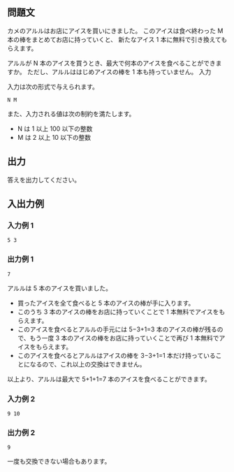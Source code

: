 ## 問題文

カメのアルルはお店にアイスを買いにきました。 このアイスは食べ終わった M 本の棒をまとめてお店に持っていくと、 新たなアイス 1 本に無料で引き換えてもらえます。

アルルが N 本のアイスを買うとき、最大で何本のアイスを食べることができますか。 ただし、アルルははじめアイスの棒を 1 本も持っていません。
入力

入力は次の形式で与えられます。

```text
N M
```

また、入力される値は次の制約を満たします。

- N は 1 以上 100 以下の整数
- M は 2 以上 10 以下の整数

## 出力

答えを出力してください。

## 入出力例

### 入力例 1

```text
5 3
```

### 出力例 1

```text
7
```

アルルは 5 本のアイスを買いました。

- 買ったアイスを全て食べると 5 本のアイスの棒が手に入ります。
- このうち 3 本のアイスの棒をお店に持っていくことで 1 本無料でアイスをもらえます。
- このアイスを食べるとアルルの手元には 5−3+1=3 本のアイスの棒が残るので、もう一度 3 本のアイスの棒をお店に持っていくことで再び 1 本無料でアイスをもらえます。
- このアイスを食べるとアルルはアイスの棒を 3−3+1=1 本だけ持っていることになるので、これ以上の交換はできません。

以上より、アルルは最大で 5+1+1=7 本のアイスを食べることができます。

### 入力例 2

```text
9 10
```

### 出力例 2

```text
9
```

一度も交換できない場合もあります。
